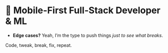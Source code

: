 # 👾 Mobile-First Full-Stack Developer & ML 

- **Edge cases?** Yeah, I’m the type to push things *just to see what breaks*.

Code, tweak, break, fix, repeat. 
